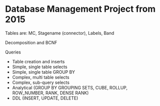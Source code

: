 # Database Management Project from 2015
Tables are: MC, Stagename (connector), Labels, Band

Decomposition and BCNF

Queries
 - Table creation and inserts
 - Simple, single table selects
 - Simple, single table GROUP BY
 - Complex, multi table selects
 - Complex, sub-query selects
 - Analytical (GROUP BY GROUPING SETS, CUBE, ROLLUP, ROW_NUMBER, RANK, DENSE RANK)
 - DDL (INSERT, UPDATE, DELETE)
